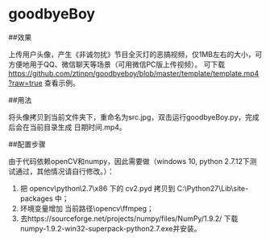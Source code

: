 # goodbyeBoy

##效果

上传用户头像，产生《非诚勿扰》节目全灭灯的恶搞视频，仅1MB左右的大小，可方便地用于QQ、微信聊天等场景（可用微信PC版上传视频）。
可下载 https://github.com/ztinpn/goodbyeboy/blob/master/template/template.mp4?raw=true 查看示例。

##用法

将头像拷贝到当前文件夹下，重命名为src.jpg，双击运行goodbyeBoy.py，完成后会在当前目录生成 日期时间.mp4。

##配置步骤

由于代码依赖openCV和numpy，因此需要做（windows 10, python 2.7.12下测试通过，其他情况请自行修改。）：

1. 把 opencv\python\2.7\x86 下的 cv2.pyd 拷贝到 C:\Python27\Lib\site-packages 中；
2. 环境变量增加 当前路径\opencv\ffmpeg；
3. 去https://sourceforge.net/projects/numpy/files/NumPy/1.9.2/ 下载numpy-1.9.2-win32-superpack-python2.7.exe并安装。



